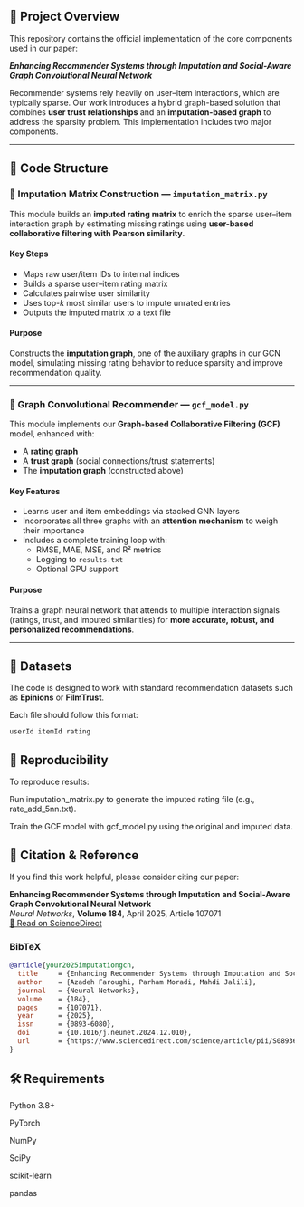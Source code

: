 

## 🧠 Project Overview

This repository contains the official implementation of the core components used in our paper:

**_Enhancing Recommender Systems through Imputation and Social-Aware Graph Convolutional Neural Network_**

Recommender systems rely heavily on user–item interactions, which are typically sparse. Our work introduces a hybrid graph-based solution that combines **user trust relationships** and an **imputation-based graph** to address the sparsity problem. This implementation includes two major components.

---

## 📁 Code Structure

### 📌 Imputation Matrix Construction — `imputation_matrix.py`

This module builds an **imputed rating matrix** to enrich the sparse user–item interaction graph by estimating missing ratings using **user-based collaborative filtering with Pearson similarity**.

#### Key Steps
- Maps raw user/item IDs to internal indices
- Builds a sparse user–item rating matrix
- Calculates pairwise user similarity
- Uses top-*k* most similar users to impute unrated entries
- Outputs the imputed matrix to a text file

#### Purpose
Constructs the **imputation graph**, one of the auxiliary graphs in our GCN model, simulating missing rating behavior to reduce sparsity and improve recommendation quality.

---

### 📌 Graph Convolutional Recommender — `gcf_model.py`

This module implements our **Graph-based Collaborative Filtering (GCF)** model, enhanced with:
- A **rating graph**
- A **trust graph** (social connections/trust statements)
- The **imputation graph** (constructed above)

#### Key Features
- Learns user and item embeddings via stacked GNN layers
- Incorporates all three graphs with an **attention mechanism** to weigh their importance
- Includes a complete training loop with:
  - RMSE, MAE, MSE, and R² metrics
  - Logging to `results.txt`
  - Optional GPU support

#### Purpose
Trains a graph neural network that attends to multiple interaction signals (ratings, trust, and imputed similarities) for **more accurate, robust, and personalized recommendations**.

---

## 🧪 Datasets

The code is designed to work with standard recommendation datasets such as **Epinions** or **FilmTrust**.

Each file should follow this format:

```txt
userId itemId rating
```


## 🚀 Reproducibility
To reproduce results:

Run imputation_matrix.py to generate the imputed rating file (e.g., rate_add_5nn.txt).

Train the GCF model with gcf_model.py using the original and imputed data.

## 📜 Citation & Reference

If you find this work helpful, please consider citing our paper:

**Enhancing Recommender Systems through Imputation and Social-Aware Graph Convolutional Neural Network**  
*Neural Networks*, **Volume 184**, April 2025, Article 107071  
[🔗 Read on ScienceDirect](https://www.sciencedirect.com/science/article/pii/S0893608024010001)

### BibTeX

```bibtex
@article{your2025imputationgcn,
  title     = {Enhancing Recommender Systems through Imputation and Social-Aware Graph Convolutional Neural Network},
  author    = {Azadeh Faroughi, Parham Moradi, Mahdi Jalili},
  journal   = {Neural Networks},
  volume    = {184},
  pages     = {107071},
  year      = {2025},
  issn      = {0893-6080},
  doi       = {10.1016/j.neunet.2024.12.010},
  url       = {https://www.sciencedirect.com/science/article/pii/S0893608024010001}
}
```

## 🛠️ Requirements
Python 3.8+

PyTorch

NumPy

SciPy

scikit-learn

pandas
